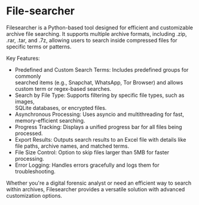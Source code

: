 # File-searcher

Filesearcher is a Python-based tool designed for efficient and customizable archive file searching. It supports multiple archive formats, including .zip, .rar, .tar, and .7z, allowing users to search inside compressed files for specific terms or patterns.

Key Features:
*  Predefined and Custom Search Terms: Includes predefined groups for commonly         
   searched items (e.g., Snapchat, WhatsApp, Tor Browser) and allows custom term or 
   regex-based     searches.
*  Search by File Type: Supports filtering by specific file types, such as images,     
   SQLite databases, or encrypted files.
*  Asynchronous Processing: Uses asyncio and multithreading for fast, memory-efficient 
   searching.
*  Progress Tracking: Displays a unified progress bar for all files being processed.
*  Export Results: Outputs search results to an Excel file with details like file 
   paths, archive names, and matched terms.
*  File Size Control: Option to skip files larger than 5MB for faster processing.
*  Error Logging: Handles errors gracefully and logs them for troubleshooting.

Whether you're a digital forensic analyst or need an efficient way to search within archives, Filesearcher provides a versatile solution with advanced customization options.
